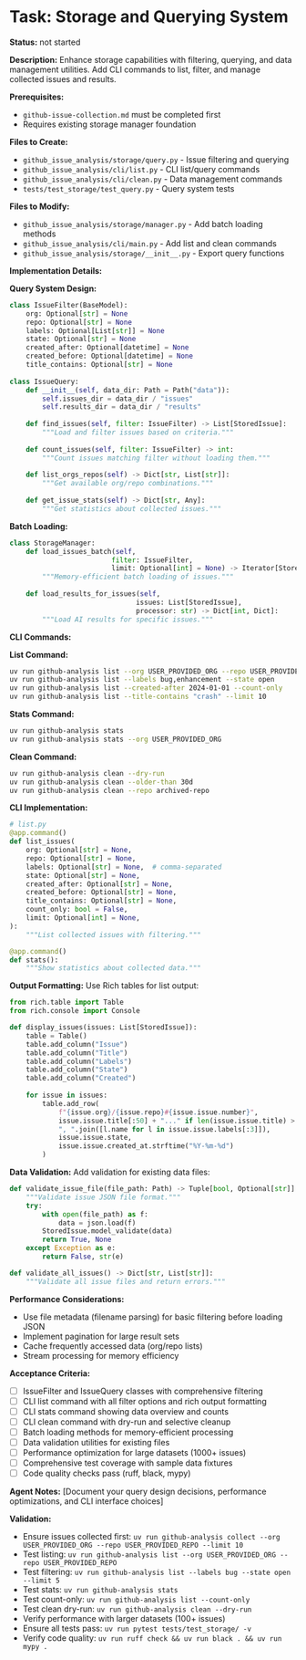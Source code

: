 # Task: Storage and Querying System

**Status:** not started

**Description:**
Enhance storage capabilities with filtering, querying, and data management utilities. Add CLI commands to list, filter, and manage collected issues and results.

**Prerequisites:**
- `github-issue-collection.md` must be completed first
- Requires existing storage manager foundation

**Files to Create:**
- `github_issue_analysis/storage/query.py` - Issue filtering and querying
- `github_issue_analysis/cli/list.py` - CLI list/query commands
- `github_issue_analysis/cli/clean.py` - Data management commands
- `tests/test_storage/test_query.py` - Query system tests

**Files to Modify:**
- `github_issue_analysis/storage/manager.py` - Add batch loading methods
- `github_issue_analysis/cli/main.py` - Add list and clean commands
- `github_issue_analysis/storage/__init__.py` - Export query functions

**Implementation Details:**

**Query System Design:**
```python
class IssueFilter(BaseModel):
    org: Optional[str] = None
    repo: Optional[str] = None
    labels: Optional[List[str]] = None
    state: Optional[str] = None
    created_after: Optional[datetime] = None
    created_before: Optional[datetime] = None
    title_contains: Optional[str] = None
    
class IssueQuery:
    def __init__(self, data_dir: Path = Path("data")):
        self.issues_dir = data_dir / "issues"
        self.results_dir = data_dir / "results"
    
    def find_issues(self, filter: IssueFilter) -> List[StoredIssue]:
        """Load and filter issues based on criteria."""
        
    def count_issues(self, filter: IssueFilter) -> int:
        """Count issues matching filter without loading them."""
        
    def list_orgs_repos(self) -> Dict[str, List[str]]:
        """Get available org/repo combinations."""
        
    def get_issue_stats(self) -> Dict[str, Any]:
        """Get statistics about collected issues."""
```

**Batch Loading:**
```python
class StorageManager:
    def load_issues_batch(self, 
                         filter: IssueFilter, 
                         limit: Optional[int] = None) -> Iterator[StoredIssue]:
        """Memory-efficient batch loading of issues."""
        
    def load_results_for_issues(self, 
                               issues: List[StoredIssue],
                               processor: str) -> Dict[int, Dict]:
        """Load AI results for specific issues."""
```

**CLI Commands:**

**List Command:**
```bash
uv run github-analysis list --org USER_PROVIDED_ORG --repo USER_PROVIDED_REPO
uv run github-analysis list --labels bug,enhancement --state open
uv run github-analysis list --created-after 2024-01-01 --count-only
uv run github-analysis list --title-contains "crash" --limit 10
```

**Stats Command:**
```bash  
uv run github-analysis stats
uv run github-analysis stats --org USER_PROVIDED_ORG
```

**Clean Command:**
```bash
uv run github-analysis clean --dry-run
uv run github-analysis clean --older-than 30d
uv run github-analysis clean --repo archived-repo
```

**CLI Implementation:**
```python
# list.py
@app.command()
def list_issues(
    org: Optional[str] = None,
    repo: Optional[str] = None,
    labels: Optional[str] = None,  # comma-separated
    state: Optional[str] = None,
    created_after: Optional[str] = None,
    created_before: Optional[str] = None,
    title_contains: Optional[str] = None,
    count_only: bool = False,
    limit: Optional[int] = None,
):
    """List collected issues with filtering."""

@app.command() 
def stats():
    """Show statistics about collected data."""
```

**Output Formatting:**
Use Rich tables for list output:
```python
from rich.table import Table
from rich.console import Console

def display_issues(issues: List[StoredIssue]):
    table = Table()
    table.add_column("Issue")
    table.add_column("Title")  
    table.add_column("Labels")
    table.add_column("State")
    table.add_column("Created")
    
    for issue in issues:
        table.add_row(
            f"{issue.org}/{issue.repo}#{issue.issue.number}",
            issue.issue.title[:50] + "..." if len(issue.issue.title) > 50 else issue.issue.title,
            ", ".join([l.name for l in issue.issue.labels[:3]]),
            issue.issue.state,
            issue.issue.created_at.strftime("%Y-%m-%d")
        )
```

**Data Validation:**
Add validation for existing data files:
```python
def validate_issue_file(file_path: Path) -> Tuple[bool, Optional[str]]:
    """Validate issue JSON file format."""
    try:
        with open(file_path) as f:
            data = json.load(f)
        StoredIssue.model_validate(data)
        return True, None
    except Exception as e:
        return False, str(e)

def validate_all_issues() -> Dict[str, List[str]]:
    """Validate all issue files and return errors."""
```

**Performance Considerations:**
- Use file metadata (filename parsing) for basic filtering before loading JSON
- Implement pagination for large result sets
- Cache frequently accessed data (org/repo lists)
- Stream processing for memory efficiency

**Acceptance Criteria:**
- [ ] IssueFilter and IssueQuery classes with comprehensive filtering
- [ ] CLI list command with all filter options and rich output formatting
- [ ] CLI stats command showing data overview and counts
- [ ] CLI clean command with dry-run and selective cleanup
- [ ] Batch loading methods for memory-efficient processing  
- [ ] Data validation utilities for existing files
- [ ] Performance optimization for large datasets (1000+ issues)
- [ ] Comprehensive test coverage with sample data fixtures
- [ ] Code quality checks pass (ruff, black, mypy)

**Agent Notes:**
[Document your query design decisions, performance optimizations, and CLI interface choices]

**Validation:**
- Ensure issues collected first: `uv run github-analysis collect --org USER_PROVIDED_ORG --repo USER_PROVIDED_REPO --limit 10`
- Test listing: `uv run github-analysis list --org USER_PROVIDED_ORG --repo USER_PROVIDED_REPO`
- Test filtering: `uv run github-analysis list --labels bug --state open --limit 5`
- Test stats: `uv run github-analysis stats`
- Test count-only: `uv run github-analysis list --count-only`
- Test clean dry-run: `uv run github-analysis clean --dry-run`
- Verify performance with larger datasets (100+ issues)
- Ensure all tests pass: `uv run pytest tests/test_storage/ -v`
- Verify code quality: `uv run ruff check && uv run black . && uv run mypy .`